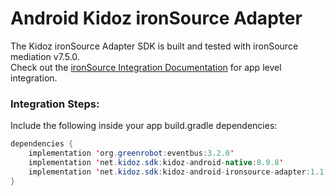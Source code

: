# Android Kidoz ironSource Adapter

The Kidoz ironSource Adapter SDK is built and tested with ironSource mediation v7.5.0.<BR>
Check out the [ironSource Integration Documentation](https://developers.is.com/ironsource-mobile/android/android-sdk/) for app level integration.
### Integration Steps:

Include the following inside your app build.gradle dependencies:

```java
dependencies {
    implementation 'org.greenrobot:eventbus:3.2.0'
    implementation 'net.kidoz.sdk:kidoz-android-native:8.9.8'
    implementation 'net.kidoz.sdk:kidoz-android-ironsource-adapter:1.1.2'
}
``` 

